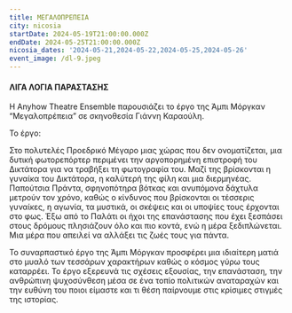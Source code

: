```yaml
---
title: ΜΕΓΑΛΟΠΡΕΠΕΙΑ
city: nicosia
startDate: 2024-05-19T21:00:00.000Z
endDate: 2024-05-25T21:00:00.000Z
nicosia_dates: '2024-05-21,2024-05-22,2024-05-25,2024-05-26'
event_image: /dl-9.jpeg
---
```


#### ΛΙΓΑ ΛΟΓΙΑ ΠΑΡΑΣΤΑΣΗΣ

Η Anyhow Theatre Ensemble παρουσιάζει το έργο της Άμπι Μόργκαν “Μεγαλοπρέπεια” σε σκηνοθεσία Γιάννη Καραούλη.

Το έργο:

Στο πολυτελές Προεδρικό Μέγαρο μιας χώρας που δεν ονοματίζεται, μια δυτική φωτορεπόρτερ περιμένει την αργοπορημένη επιστροφή του Δικτάτορα για να τραβήξει τη φωτογραφία του. Μαζί της βρίσκονται η γυναίκα του Δικτάτορα, η καλύτερή της φίλη και μια διερμηνέας. Παπούτσια Πράντα, σφηνοπότηρα βότκας και ανυπόμονα δάχτυλα μετρούν τον χρόνο, καθώς ο κίνδυνος που βρίσκονται οι τέσσερις γυναίκες, η αγωνία, τα μυστικά, οι σκέψεις και οι υποψίες τους έρχονται στο φως. Έξω από το Παλάτι οι ήχοι της επανάστασης που έχει ξεσπάσει στους δρόμους πλησιάζουν όλο και πιο κοντά, ενώ η μέρα ξεδιπλώνεται. Μια μέρα που απειλεί να αλλάξει τις ζωές τους για πάντα.

Το συναρπαστικό έργο της Άμπι Μόργκαν προσφέρει μια ιδιαίτερη ματιά στο μυαλό των τεσσάρων χαρακτήρων καθώς ο κόσμος γύρω τους καταρρέει. Το έργο εξερευνά τις σχέσεις εξουσίας, την επανάσταση, την ανθρώπινη ψυχοσύνθεση μέσα σε ένα τοπίο πολιτικών αναταραχών και την ευθύνη του ποιοι είμαστε και τι θέση παίρνουμε στις κρίσιμες στιγμές της ιστορίας.
